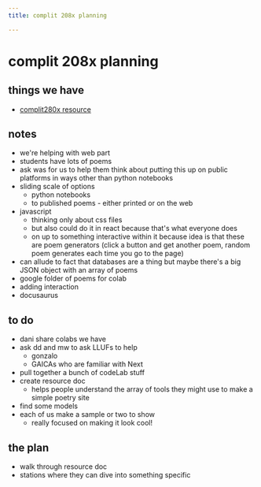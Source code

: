 ```yaml
---
title: complit 208x planning

---
```


# complit 208x planning

## things we have
* [complit280x resource](https://hackmd.io/TOu9mEm1Q_meNYcxAlkIMA)

## notes
* we're helping with web part
* students have lots of poems
* ask was for us to help them think about putting this up on public platforms in ways other than python notebooks
* sliding scale of options
    * python notebooks
    * to published poems - either printed or on the web
* javascript
    * thinking only about css files
    * but also could do it in react because that's what everyone does
    * on up to something interactive within it because idea is that these are poem generators (click a button and get another poem, random poem generates each time you go to the page)
* can allude to fact that databases are a thing but maybe there's a big JSON object with an array of poems
* google folder of poems for colab
* adding interaction 
* docusaurus

## to do
* dani share colabs we have
* ask dd and mw to ask LLUFs to help
    * gonzalo
    * GAICAs who are familiar with Next
* pull together a bunch of codeLab stuff
* create resource doc
    * helps people understand the array of tools they might use to make a simple poetry site
* find some models
* each of us make a sample or two to show
    * really focused on making it look cool!


## the plan
* walk through resource doc
* stations where they can dive into something specific